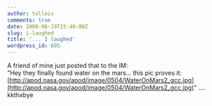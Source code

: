 ```yaml
---
author: tolleiv
comments: true
date: 2008-06-19T15:40:00Z
slug: i-laughed
title: '... I laughed'
wordpress_id: 605
---
```


A friend of mine just posted that to the IM:  
"Hey they finally found water on the mars... this pic proves it: [http://apod.nasa.gov/apod/image/0504/WaterOnMars2_gcc.jpg](http://apod.nasa.gov/apod/image/0504/WaterOnMars2_gcc.jpg)" .... kkthxbye
